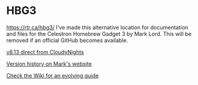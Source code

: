 # HBG3
https://rtr.ca/hbg3/
I've made this alternative location for documentation and files for the Celestron Homebrew Gadget 3 by Mark Lord. This will be removed if an official GitHub becomes available.

[v8.13 direct from CloudyNights](https://www.cloudynights.com/index.php?app=core&module=attach&section=attach&attach_id=2432788)

[Version history on Mark's website](https://rtr.ca/hbg3/history.html)

[Check the Wiki for an evolving guide](https://github.com/Mraanderson/HBG3/wiki)
